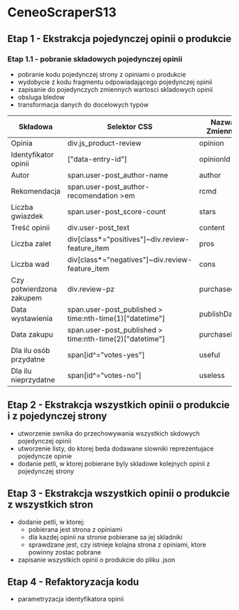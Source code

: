 # CeneoScraperS13
## Etap 1 - Ekstrakcja pojedynczej opinii o produkcie
### Etap 1.1 - pobranie składowych pojedynczej opinii
- pobranie kodu pojedynczej strony z opiniami o produkcie
- wydobycie z kodu fragmentu odpowiadającego pojedynczej opinii
- zapisanie do pojedynczych zmiennych wartosci skladowych opinii
- obsluga bledow
- transformacja danych do docelowych typów

|Składowa|Selektor CSS|Nazwa Zmiennej|Typ danych|
|--------|------------|--------------|----------|
|Opinia|div.js_product-review|opinion|bs4.element.Tag|
|Identyfikator opinii|["data-entry-id"]|opinionId|str|
|Autor|span.user-post_author-name|author|str|
|Rekomendacja|span.user-post_author-recomendation >em|rcmd|bool|
|Liczba gwiazdek|span.user-post_score-count|stars|float|
|Treść opinii|div.user-post_text|content|str|
|Liczba zalet|div[class*="positives"]~div.review-feature_item|pros|list|
|Liczba wad|div[class*="negatives"]~div.review-feature_item|cons|list|
|Czy potwierdzona zakupem|div.review-pz|purchased|bool|
|Data wystawienia|span.user-post_published > time:nth-time(1)["datetime"]|publishDate|str|
|Data zakupu|span.user-post_published > time:nth-time(2)["datetime"]|purchaseDate|str|
|Dla ilu osób przydatne|span[id^="votes-yes"]|useful|int|
|Dla ilu nieprzydatne|span[id^="votes-no"]|useless|int|

## Etap 2 - Ekstrakcja  wszystkich opinii o produkcie i z pojedynczej strony
- utworzenie swnika do przechowywania wszystkich skdowych pojedynczej opinii
- utworzenie listy, do ktorej beda dodawane slowniki 
reprezentujace pojedyncze opinie
- dodanie petli, w ktorej pobierane byly skladowe kolejnych opinii z pojedynczej strony

## Etap 3 - Ekstrakcja wszystkich opinii o produkcie z wszystkich stron
- dodanie petli, w ktorej:
    * pobierana jest strona z opiniami
    * dla kazdej opinii na stronie pobierane sa jej skladniki
    * sprawdzane jest, czy istnieje kolajna strona z opiniami, ktore powinny zostac pobrane
-  zapisanie wszystkich opinii o produkcie do pliku .json

## Etap 4 - Refaktoryzacja kodu
- parametryzacja identyfikatora opinii
